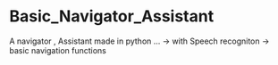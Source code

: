 # Basic_Navigator_Assistant
A navigator , Assistant made in python ...
-> with Speech recogniton 
-> basic navigation functions
